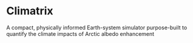 # Climatrix
A compact, physically informed Earth-system simulator purpose-built to quantify the climate impacts of Arctic albedo enhancement
